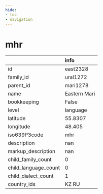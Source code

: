 ```yaml
---
hide:
- toc
- navigation
---
```

# mhr
|                      | info         |
|:---------------------|:-------------|
| id                   | east2328     |
| family_id            | ural1272     |
| parent_id            | mari1278     |
| name                 | Eastern Mari |
| bookkeeping          | False        |
| level                | language     |
| latitude             | 55.8307      |
| longitude            | 48.405       |
| iso639P3code         | mhr          |
| description          | nan          |
| markup_description   | nan          |
| child_family_count   | 0            |
| child_language_count | 0            |
| child_dialect_count  | 1            |
| country_ids          | KZ RU        |
